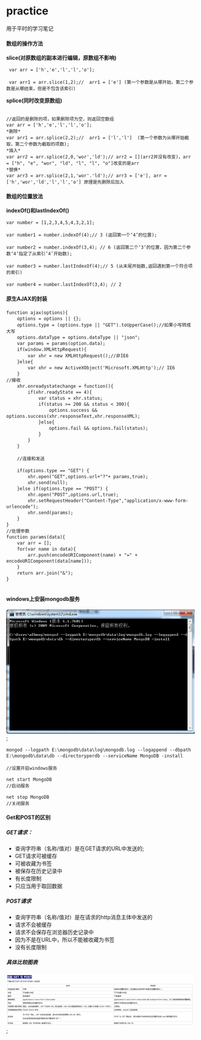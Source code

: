 # practice
用于平时的学习笔记
#### 数组的操作方法
**slice(对原数组的副本进行编辑，原数组不影响)**
```
 var arr = ['h','e','l','l','o'];

 var arr1 = arr.slice(1,2);//  arr1 = ['e'] (第一个参数是从哪开始，第二个参数是从哪结束，但是不包含该索引)

```

**splice(同时改变原数组)**

```

//返回的是删除的项，如果删除项为空，则返回空数组
var arr = ['h','e','l','l','o'];
*删除*
var arr1 = arr.splice(2,2);//  arr1 = ['l','l']  (第一个参数为从哪开始截取，第二个参数为截取的项数);
*插入*
var arr2 = arr.splice(2,0,'wor','ld');// arr2 = [](arr2并没有改变)，arr = ["h", "e", "wor", "ld", "l", "l", "o"]改变的是arr
*替换*
var arr3 = arr.splice(2,1,'wor'.'ld');// arr3 = ['e'], arr = ['h','wor','ld','l','l','o'] 原理是先删除后加入
```

#### 数组的位置放法

**indexOf()**和**lastIndexOf()**
```
var number = [1,2,3,4,5,4,3,2,1];

var number1 = number.indexOf(4);// 3 (返回第一个‘4’的位置);

var number2 = number.indexOf(3,4); // 6 (返回第二个‘3’的位置，因为第二个参数‘4’指定了从索引‘4’开始数);

var number3 = number.lastIndexOf(4);// 5 (从末尾开始数,返回遇到第一个符合项的索引)

var number4 = number.lastIndexOf(3,4); // 2

```


#### 原生AJAX的封装

```
function ajax(options){
	options = options || {};
	options.type = (options.type || "GET").toUpperCase();//如果小写转成大写
	options.dataType = options.dataType || "json";
	var params = params(option.data);
	if(window.XMLHttpRequest){
		var xhr = new XMLHttpRequest();//非IE6
	}else{
		var xhr = new ActiveXObject('Microsoft.XMLHttp');// IE6
	}
//接收
	xhr.onreadystatechange = function(){
		if(xhr.readyState == 4){
			var status = xhr.status;
			if(status >= 200 && status < 300){
				options.success && options.success(xhr.responseText,xhr.responseXML);
			}else{
				options.fail && options.fail(status); 
			}
		}
	}

	//连接和发送

	if(options.type == "GET") {
		xhr.open("GET",options.url+"?"+ params,true);
		xhr.send(null);
	}else if(options.type == "POST") {
		xhr.open("POST",options.url,true);
		xhr.setRequestHeader("Content-Type","application/x-www-form-urlencode");
		xhr.send(params);
	}
}
//处理参数
function params(data){
	var arr = [];
	for(var name in data){
		arr.push(encodeURIComponent(name) + "=" + encodeURIComponent(data[name]));
	}
	return arr.join("&");
}	


```

#### windows上安装mongodb服务

![](1.png);

```
mongod --logpath E:\mongodb\data\log\mongodb.log --logappend --dbpath E:\mongodb\data\db --directoryperdb --serviceName MongoDB -install

//设置开启windows服务
```

```
net start MongoDB
//启动服务
```

```
net stop MongoDB
//关闭服务
```

#### Get和POST的区别

##### GET请求：


- 查询字符串（名称/值对）是在GET请求的URL中发送的;
- GET请求可被缓存
- 可被收藏为书签
- 被保存在历史记录中
- 有长度限制
- 只应当用于取回数据



##### POST请求


- 查询字符串（名称/值对）是在请求的http消息主体中发送的
- 请求不会被缓存
- 请求不会保存在浏览器历史记录中
- 因为不是在URL中，所以不能被收藏为书签
- 没有长度限制


##### 具体比较图表
![](2.png);